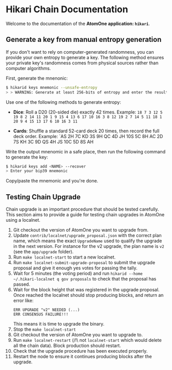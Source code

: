 <!--
parent:
  order: false
layout: home
-->

# Hikari Chain Documentation

Welcome to the documentation of the **AtomOne application: `hikari`**.

## Generate a key from manual entropy generation

If you don't want to rely on computer-generated randomness, you can provide
your own entropy to generate a key. The following method ensures your private
key's randomness comes from physical sources rather than computer algorithms.

First, generate the mnenonic:

```sh
$ hikarid keys mnemonic --unsafe-entropy
> > WARNING: Generate at least 256-bits of entropy and enter the results here:
```

Use one of the following methods to generate entropy:

- **Dice**: Roll a D20 (20-sided die) exactly 42 times.
Example: `18 7 3 12 5 19 8 2 14 11 20 1 9 15 4 13 6 17 10 16 3 8 12 19 2 7 14 5 11 18 1 20 9 4 15 13 17 6 10 16 3 11`

- **Cards**: Shuffle a standard 52-card deck 20 times, then record the full
deck order.
Example: `AS 2H 7C KD 3S 9H QC 4D JH 10S 5C 8H AC 2D 7S KH 3C 9D QS 4H JS 10C 5D 8S AH

Write the output mnenomic in a safe place, then run the following command to
generate the key:

```sh
$ hikarid keys add <NAME> --recover
> Enter your bip39 mnemonic
```

Copy/paste the mnemonic and you're done.

## Testing Chain Upgrade

Chain upgrade is an important procedure that should be tested carefully. This
section aims to provide a guide for testing chain upgrades in AtomOne using a
localnet. 

1. Git checkout the version of AtomOne you want to upgrade from.
2. Update `contrib/localnet/upgrade_proposal.json` with the correct plan name,
   which means the exact `UpgradeName` used to qualify the upgrade in the
   next version. For instance for the v2 upgrade, the plan name is `v2` (see
   the `app/upgrade` folder).
3. Run `make localnet-start` to start a new localnet.
4. Run `make localnet-submit-upgrade-proposal` to submit the upgrade proposal
   and give it enough yes votes for passing the tally.
5. Wait for 5 minutes (the voting period) and run `hikarid --home ~/.hikari-localnet q gov proposals`
   to check that the proposal has passed.
6. Wait for the block height that was registered in the upgrade proposal. Once
   reached the localnet should stop producing blocks, and return an error like:
   ```
   ERR UPGRADE "v2" NEEDED (...)
   ERR CONSENSUS FAILURE!!!
   ```
   This means it is time to upgrade the binary.
7. Stop the `make localnet-start`
8. Git checkout the version of AtomOne you want to upgrade to.
9. Run `make localnet-restart` (/!\ not `localnet-start` which would delete all
   the chain data). Block production should restart.
10. Check that the upgrade procedure has been executed properly.
11. Restart the node to ensure it continues producing blocks after the upgrade.
